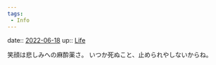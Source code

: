 ```yaml
---
tags:
 - Info
---
```


date:: [2022-06-18](../Daily_Note/2022-06-18.md)
up:: [Life](../Bar/Novel/Chaos/Life.md)

笑顔は悲しみへの麻酔薬さ。
いつか死ぬこと、止められやしないからね。
